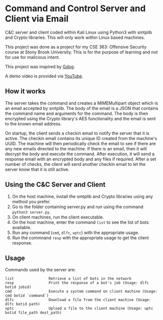 # Command and Control Server and Client via Email
C&C server and client coded within Kali Linux using Python3 with smtplib and Crypto libraries. This will only work within Linux based machines.

This project was done as a project for my CSE 363: Offensive Security course at Stony Brook University. This is for the purpose of learning and not for use for malicious intent.

This project was inspired by [Gdog](https://github.com/maldevel/gdog).

A demo video is provided via [YouTube](https://www.youtube.com/watch?v=fnXHZ2OEm3Q).

## How it works
The server takes the command and creates a MIMEMultipart object which is an email accepted by smtplib. The body of the email is a JSON that contains the command name and arguments for the command. The body is then encrypted using the Crypto library's AES functionality and the email is sent to the known email address.

On startup, the client sends a checkin email to notify the server that it is active. The checkin email contains its unique ID created from the machine's UUID. The machine will then periodically check the email to see if there are any new emails directed to the machine. If there is an email, then it will decrypt the body and execute the command. After execution, it will send a response email with an encrypted body and any files if required. After a set number of checks, the client will send another checkin email to let the server know that it is still active.

## Using the C&C Server and Client
1. On the host machine, install the smtplib and Crypto libraries using any method you prefer.
2. Go to the folder containing server.py and run using the command `python3 server.py`.
3. On client machines, run the client executable.
4. On the host machine, enter the command `list` to see the list of bots available.
5. Run any command (`cmd`, `dlfc`, `uptc`) with the appropriate usage.
6. Run the commnand `resp` with the appropriate usage to get the client response.

## Usage
Commands used by the server are:
```
list 				Retrieve a list of bots in the network
resp 				Print the response of a bot's job (Usage: dlfc botid jobid)
cmd 				Execute a system command on client machine (Usage: cmd botid `command`)
dlfc 				Download a file from the client machine (Usage: dlfc botid path)
uptc 				Upload a file to the client machine (Usage: uptc botid file_path dest_path)
```
